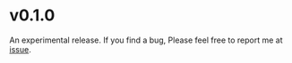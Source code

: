 # v0.1.0

An experimental release.
If you find a bug, Please feel free to report me at [issue](https://github.com/not-elm/bevy_webview_wry/issues).